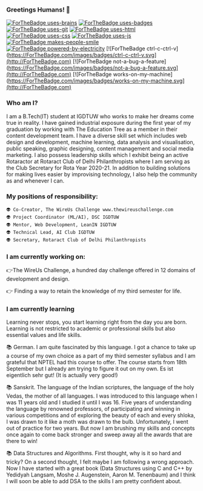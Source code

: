 ### Greetings Humans! 👋

<!--
**pooja-gera/pooja-gera** is a ✨ _special_ ✨ repository because its `README.md` (this file) appears on your GitHub profile.

Here are some ideas to get you started:

- 🔭 I’m currently working on ...
- 🌱 I’m currently learning ...
- 👯 I’m looking to collaborate on ...
- 🤔 I’m looking for help with ...
- 💬 Ask me about ...
- 📫 How to reach me: ...
- 😄 Pronouns: ...
- ⚡ Fun fact: ...
-->
[![ForTheBadge uses-brains](https://ForTheBadge.com/images/badges/uses-brain.svg)](http://ForTheBadge.com)
[![ForTheBadge uses-badges](http://ForTheBadge.com/images/badges/uses-badges.svg)](http://ForTheBadge.com)
[![ForTheBadge uses-git](http://ForTheBadge.com/images/badges/uses-git.svg)](https://GitHub.com/)
[![ForTheBadge uses-html](http://ForTheBadge.com/images/badges/uses-html.svg)](http://ForTheBadge.com)
[![ForTheBadge uses-css](http://ForTheBadge.com/images/badges/uses-css.svg)](http://ForTheBadge.com)
[![ForTheBadge uses-js](http://ForTheBadge.com/images/badges/uses-js.svg)](http://ForTheBadge.com)
[![ForTheBadge makes-people-smile](http://ForTheBadge.com/images/badges/makes-people-smile.svg)](http://ForTheBadge.com)
[![ForTheBadge powered-by-electricity](http://ForTheBadge.com/images/badges/powered-by-electricity.svg)](http://ForTheBadge.com)
[![ForTheBadge ctrl-c-ctrl-v](https://ForTheBadge.com/images/badges/ctrl-c-ctrl-v.svg](http://ForTheBadge.com)
[![ForTheBadge not-a-bug-a-feature](https://ForTheBadge.com/images/badges/not-a-bug-a-feature.svg](http://ForTheBadge.com)
[![ForTheBadge works-on-my-machine](https://ForTheBadge.com/images/badges/works-on-my-machine.svg](http://ForTheBadge.com)


### Who am I? 

I am a B.Tech(IT) student at IGDTUW who works to make her dreams come true in reality.
I have gained industrial exposure during the first year of my graduation by working with The Education Tree as a member in their content development team.
I have a diverse skill set which includes web design and development, machine learning, data analysis and visualisation, public speaking, graphic designing, content management and social media marketing.
I also possess leadership skills which I exhibit being an active Rotaractor at Rotaract Club of Delhi Philanthropists where I am serving as the Club Secretary for Rota Year 2020-21.
In addition to building solutions for making lives easier by improvising technology, I also help the community as and whenever I can. 

### My positions of responsibility: 

    👽 Co-Creator, The WireUs Challenge www.thewireuschallenge.com 
    👽 Project Coordinator (ML/AI), DSC IGDTUW
    👽 Mentor, Web Development, LeanIN IGDTUW
    👽 Technical Lead, AI Club IGDTUW
    👽 Secretary, Rotaract Club of Delhi Philanthropists


### I am currently working on:
   :point_right:The WireUs Challenge, a hundred day challenge offered in 12 domains of development and design.
   
   :point_right: Finding a way to retain the knowledge of my third semester for life.
   
### I am currently learning 
   
   Learning never stops, you start learning right from the day you are born. Learning is not restricted to academic or professional skills but also essential values and life   skills.
   
   📚 German. I am quite fascinated by this language. I got a chance to take up a course of my own choice as a part of my third semester syllabus and I am grateful that NPTEL had this course to offer. The course starts from 18th September but I already am trying to figure it out on my own. Es ist eigentlich sehr gut! (It is actually very good!)
   
   📚 Sanskrit. The language of the Indian scriptures, the language of the holy Vedas, the mother of all languages. I was introduced to this language when I was 11 years old and I studied it until I was 16. Five years of understanding the language by renowned professors, of participating and winning in various competitions and of exploring the beauty of each and every shloka, I was drawn to it like a moth was drawn to the bulb. Unfortunately, I went out of practice for two years. But now I am brushing my skills and concepts once again to come back stronger and sweep away all the awards that are there to win! 
   
   📚 Data Structures and Algorithms. First thought, why is it so hard and tricky? On a second thought, I felt maybe I am following a wrong approach. Now I have started with a great book (Data Structures using C and C++ by Yedidyah Langsam, Moshe J. Augenstein, Aaron M. Tenenbaum) and I think I will soon be able to add DSA to the skills I am pretty confident about. 
   
   
